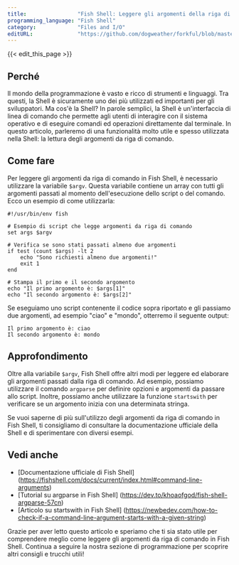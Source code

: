 ```yaml
---
title:                "Fish Shell: Leggere gli argomenti della riga di comando"
programming_language: "Fish Shell"
category:             "Files and I/O"
editURL:              "https://github.com/dogweather/forkful/blob/master/content/it/fish-shell/reading-command-line-arguments.md"
---
```


{{< edit_this_page >}}

## Perché

Il mondo della programmazione è vasto e ricco di strumenti e linguaggi. Tra questi, la Shell è sicuramente uno dei più utilizzati ed importanti per gli sviluppatori. Ma cos'è la Shell? In parole semplici, la Shell è un'interfaccia di linea di comando che permette agli utenti di interagire con il sistema operativo e di eseguire comandi ed operazioni direttamente dal terminale. In questo articolo, parleremo di una funzionalità molto utile e spesso utilizzata nella Shell: la lettura degli argomenti da riga di comando.

## Come fare

Per leggere gli argomenti da riga di comando in Fish Shell, è necessario utilizzare la variabile `$argv`. Questa variabile contiene un array con tutti gli argomenti passati al momento dell'esecuzione dello script o del comando. Ecco un esempio di come utilizzarla:

```Fish Shell
#!/usr/bin/env fish

# Esempio di script che legge argomenti da riga di comando
set args $argv

# Verifica se sono stati passati almeno due argomenti
if test (count $args) -lt 2
    echo "Sono richiesti almeno due argomenti!"
    exit 1
end

# Stampa il primo e il secondo argomento
echo "Il primo argomento è: $args[1]"
echo "Il secondo argomento è: $args[2]"
```

Se eseguiamo uno script contenente il codice sopra riportato e gli passiamo due argomenti, ad esempio "ciao" e "mondo", otterremo il seguente output:

```
Il primo argomento è: ciao
Il secondo argomento è: mondo
```

## Approfondimento

Oltre alla variabile `$argv`, Fish Shell offre altri modi per leggere ed elaborare gli argomenti passati dalla riga di comando. Ad esempio, possiamo utilizzare il comando `argparse` per definire opzioni e argomenti da passare allo script. Inoltre, possiamo anche utilizzare la funzione `startswith` per verificare se un argomento inizia con una determinata stringa.

Se vuoi saperne di più sull'utilizzo degli argomenti da riga di comando in Fish Shell, ti consigliamo di consultare la documentazione ufficiale della Shell e di sperimentare con diversi esempi.

## Vedi anche

- [Documentazione ufficiale di Fish Shell] (https://fishshell.com/docs/current/index.html#command-line-arguments)
- [Tutorial su argparse in Fish Shell] (https://dev.to/khoaofgod/fish-shell-argparse-57cn)
- [Articolo su startswith in Fish Shell] (https://newbedev.com/how-to-check-if-a-command-line-argument-starts-with-a-given-string)

Grazie per aver letto questo articolo e speriamo che ti sia stato utile per comprendere meglio come leggere gli argomenti da riga di comando in Fish Shell. Continua a seguire la nostra sezione di programmazione per scoprire altri consigli e trucchi utili!